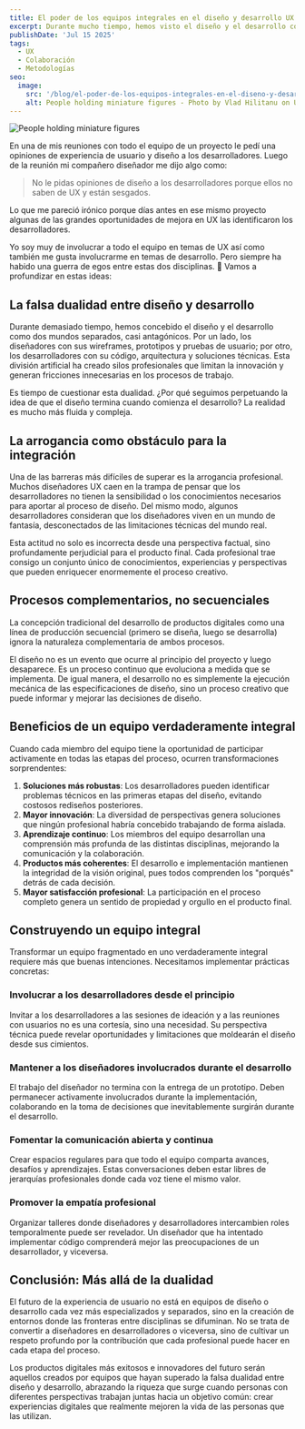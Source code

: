 ```yaml
---
title: El poder de los equipos integrales en el diseño y desarrollo UX
excerpt: Durante mucho tiempo, hemos visto el diseño y el desarrollo como mundos separados, pero esta división solo limita la innovación. Romper esas barreras y fomentar equipos integrales permite crear soluciones más sólidas y coherentes, donde cada integrante aporta su perspectiva desde el inicio hasta la entrega final. Superar la falsa dualidad entre diseño y desarrollo es clave para construir experiencias digitales realmente transformadoras.
publishDate: 'Jul 15 2025'
tags:
  - UX
  - Colaboración
  - Metodologías
seo:
  image:
    src: '/blog/el-poder-de-los-equipos-integrales-en-el-diseno-y-desarrollo-ux.jpg'
    alt: People holding miniature figures - Photo by Vlad Hilitanu on Unsplash
---
```


![People holding miniature figures](/blog/el-poder-de-los-equipos-integrales-en-el-diseno-y-desarrollo-ux.jpg)

En una de mis reuniones con todo el equipo de un proyecto le pedí una opiniones de experiencia de usuario y diseño a los desarrolladores. Luego de la reunión mi compañero diseñador me dijo algo como:

> No le pidas opiniones de diseño a los desarrolladores porque ellos no saben de UX y están sesgados.

Lo que me pareció irónico porque días antes en ese mismo proyecto algunas de las grandes oportunidades de mejora en UX las identificaron los desarrolladores.

Yo soy muy de involucrar a todo el equipo en temas de UX así como también me gusta involucrarme en temas de desarrollo. Pero siempre ha habido una guerra de egos entre estas dos disciplinas. 🤔 Vamos a profundizar en estas ideas:

## La falsa dualidad entre diseño y desarrollo

Durante demasiado tiempo, hemos concebido el diseño y el desarrollo como dos mundos separados, casi antagónicos. Por un lado, los diseñadores con sus wireframes, prototipos y pruebas de usuario; por otro, los desarrolladores con su código, arquitectura y soluciones técnicas. Esta división artificial ha creado silos profesionales que limitan la innovación y generan fricciones innecesarias en los procesos de trabajo.

Es tiempo de cuestionar esta dualidad. ¿Por qué seguimos perpetuando la idea de que el diseño termina cuando comienza el desarrollo? La realidad es mucho más fluida y compleja.

## La arrogancia como obstáculo para la integración

Una de las barreras más difíciles de superar es la arrogancia profesional. Muchos diseñadores UX caen en la trampa de pensar que los desarrolladores no tienen la sensibilidad o los conocimientos necesarios para aportar al proceso de diseño. Del mismo modo, algunos desarrolladores consideran que los diseñadores viven en un mundo de fantasía, desconectados de las limitaciones técnicas del mundo real.

Esta actitud no solo es incorrecta desde una perspectiva factual, sino profundamente perjudicial para el producto final. Cada profesional trae consigo un conjunto único de conocimientos, experiencias y perspectivas que pueden enriquecer enormemente el proceso creativo.

## Procesos complementarios, no secuenciales

La concepción tradicional del desarrollo de productos digitales como una línea de producción secuencial (primero se diseña, luego se desarrolla) ignora la naturaleza complementaria de ambos procesos.

El diseño no es un evento que ocurre al principio del proyecto y luego desaparece. Es un proceso continuo que evoluciona a medida que se implementa. De igual manera, el desarrollo no es simplemente la ejecución mecánica de las especificaciones de diseño, sino un proceso creativo que puede informar y mejorar las decisiones de diseño.

## Beneficios de un equipo verdaderamente integral

Cuando cada miembro del equipo tiene la oportunidad de participar activamente en todas las etapas del proceso, ocurren transformaciones sorprendentes:

1. **Soluciones más robustas**: Los desarrolladores pueden identificar problemas técnicos en las primeras etapas del diseño, evitando costosos rediseños posteriores.
2. **Mayor innovación**: La diversidad de perspectivas genera soluciones que ningún profesional habría concebido trabajando de forma aislada.
3. **Aprendizaje continuo**: Los miembros del equipo desarrollan una comprensión más profunda de las distintas disciplinas, mejorando la comunicación y la colaboración.
4. **Productos más coherentes**: El desarrollo e implementación mantienen la integridad de la visión original, pues todos comprenden los "porqués" detrás de cada decisión.
5. **Mayor satisfacción profesional**: La participación en el proceso completo genera un sentido de propiedad y orgullo en el producto final.

## Construyendo un equipo integral

Transformar un equipo fragmentado en uno verdaderamente integral requiere más que buenas intenciones. Necesitamos implementar prácticas concretas:

### Involucrar a los desarrolladores desde el principio

Invitar a los desarrolladores a las sesiones de ideación y a las reuniones con usuarios no es una cortesía, sino una necesidad. Su perspectiva técnica puede revelar oportunidades y limitaciones que moldearán el diseño desde sus cimientos.

### Mantener a los diseñadores involucrados durante el desarrollo

El trabajo del diseñador no termina con la entrega de un prototipo. Deben permanecer activamente involucrados durante la implementación, colaborando en la toma de decisiones que inevitablemente surgirán durante el desarrollo.

### Fomentar la comunicación abierta y continua

Crear espacios regulares para que todo el equipo comparta avances, desafíos y aprendizajes. Estas conversaciones deben estar libres de jerarquías profesionales donde cada voz tiene el mismo valor.

### Promover la empatía profesional

Organizar talleres donde diseñadores y desarrolladores intercambien roles temporalmente puede ser revelador. Un diseñador que ha intentado implementar código comprenderá mejor las preocupaciones de un desarrollador, y viceversa.

## Conclusión: Más allá de la dualidad

El futuro de la experiencia de usuario no está en equipos de diseño o desarrollo cada vez más especializados y separados, sino en la creación de entornos donde las fronteras entre disciplinas se difuminan. No se trata de convertir a diseñadores en desarrolladores o viceversa, sino de cultivar un respeto profundo por la contribución que cada profesional puede hacer en cada etapa del proceso.

Los productos digitales más exitosos e innovadores del futuro serán aquellos creados por equipos que hayan superado la falsa dualidad entre diseño y desarrollo, abrazando la riqueza que surge cuando personas con diferentes perspectivas trabajan juntas hacia un objetivo común: crear experiencias digitales que realmente mejoren la vida de las personas que las utilizan.
